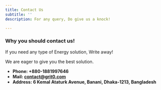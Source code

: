 ```yaml
---
title: Contact Us
subtitle: ''
description: For any query, Do give us a knock!

---
```

### Why you should contact us!

If you need any type of Energy solution,  Write away! 

We are eager to give you the best solution.

* **Phone: +880-1881997646**
* **Mail: contact@grit0.com**
* **Address:  6 Kemal Ataturk Avenue, Banani, Dhaka-1213, Bangladesh**